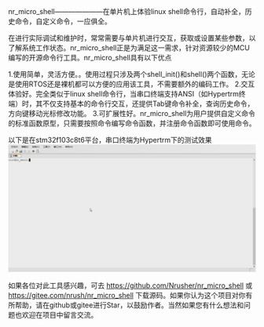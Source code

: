 nr_micro_shell———————在单片机上体验linux shell命令行，自动补全，历史命令，自定义命令，一应俱全。

在进行实际调试和维护时，常常需要与单片机进行交互，获取或设置某些参数，以了解系统工作状态。nr_micro_shell正是为满足这一需求，针对资源较少的MCU编写的开源命令行工具。nr_micro_shell具有以下优点

1.使用简单，灵活方便。。使用过程只涉及两个shell_init()和shell()两个函数，无论是使用RTOS还是裸机都可以方便的应用该工具，不需要额外的编码工作。
2.交互体验好。完全类似于linux shell命令行，当串口终端支持ANSI（如Hypertrm终端）时，其不仅支持基本的命令行交互，还提供Tab键命令补全，查询历史命令，方向键移动光标修改功能。
3.可扩展性好。nr_micro_shell为用户提供自定义命令的标准函数原型，只需要按照命令编写命令函数，并注册命令函数即可使用命令。

以下是在stm32f103c8t6平台，串口终端为Hypertrm下的测试效果
![test](./pic/test.gif)

如果各位对此工具感兴趣，可去 https://github.com/Nrusher/nr_micro_shell 或 https://gitee.com/nrush/nr_micro_shell 下载源码。如果你认为这个项目对你有所帮助，请在github或gitee进行Star，以鼓励作者。当然如果您有什么想法和问题也欢迎在项目中留言交流。